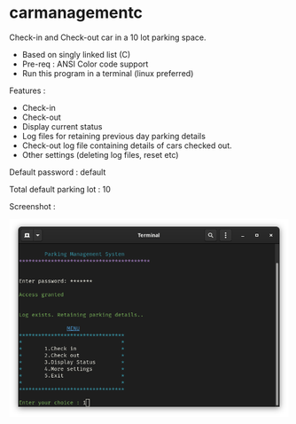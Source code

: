 # carmanagementc
Check-in and Check-out car in a 10 lot parking space.
* Based on singly linked list (C)
* Pre-req : ANSI Color code support
* Run this program in a terminal (linux preferred)


Features : 
* Check-in
* Check-out
* Display current status
* Log files for retaining previous day parking details
* Check-out log file containing details of cars checked out.
* Other settings (deleting log files, reset etc)

Default password : default

Total default parking lot : 10

Screenshot :

![HomeScreen](https://raw.githubusercontent.com/keiclicks/carmanagementc/master/preview/homepage.png "Home-Page")
